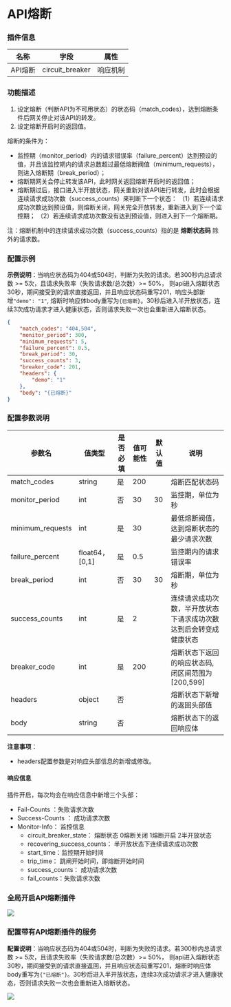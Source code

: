 # API熔断
### 插件信息

| 名称    | 字段            | 属性     |
| ------- | --------------- | -------- |
| API熔断 | circuit_breaker | 响应机制 |

### 功能描述

1. 设定熔断（判断API为不可用状态）的状态码（match_codes），达到熔断条件后网关停止对该API的转发。
2. 设定熔断开启时的返回值。

熔断的条件为：

- 监控期（monitor_period）内的请求错误率（failure_percent）达到预设的值，并且该监控期内的请求总数超过最低熔断阀值（minimum_requests），则进入熔断期（break_period）；
- 熔断期网关会停止转发该API，此时网关返回熔断开启时的返回值；
- 熔断期过后，接口进入半开放状态，网关重新对该API进行转发，此时会根据连续请求成功次数（success_counts）来判断下一个状态：
  （1）若连续请求成功次数达到预设值，则熔断关闭，网关完全开放转发，重新进入到下一个监控期；
  （2）若连续请求成功次数没有达到预设值，则进入到下一个熔断期。

注：熔断机制中的连续请求成功次数（success_counts）指的是 **熔断状态码** 除外的请求数。

### 配置示例

**示例说明**：当响应状态码为404或504时，判断为失败的请求。若300秒内总请求数 >= 5次，且请求失败率（失败请求数/总次数）>= 50%， 则api进入熔断状态30秒，期间接受到的请求直接返回，并且响应状态码重写201，响应头部新增`"demo": "1"`, 熔断时响应体body重写为`{已熔断}`。30秒后进入半开放状态，连续3次成功请求才进入健康状态，否则请求失败一次也会重新进入熔断状态。

```json
{
	"match_codes": "404,504",
	"monitor_period": 300,
	"minimum_requests": 5,
	"failure_percent": 0.5,
	"break_period": 30,
	"success_counts": 3,
	"breaker_code": 201,
	"headers": {
		"demo": "1"
	},
	"body": "{已熔断}"
}
```

### 配置参数说明

| 参数名           | 值类型         | 是否必填 | 值可能性 | 默认值 | 说明                                                         |
| ---------------- | -------------- | -------- | -------- | ------ | ------------------------------------------------------------ |
| match_codes      | string         | 是       | 200      |        | 熔断匹配状态码                                               |
| monitor_period   | int            | 否       | 30       | 30     | 监控期，单位为秒                                             |
| minimum_requests | int            | 是       | 30       |        | 最低熔断阀值，达到熔断状态的最少请求次数                     |
| failure_percent  | float64，[0,1] | 是       | 0.5      |        | 监控期内的请求错误率                                         |
| break_period     | int            | 否       | 30       | 30     | 熔断期，单位为秒                                             |
| success_counts   | int            | 是       | 2        |        | 连续请求成功次数，半开放状态下请求成功次数达到后会转变成健康状态 |
| breaker_code     | int            | 是       | 200      |        | 熔断状态下返回的响应状态码, 闭区间范围为[200,599]            |
| headers          | object         | 否       |          |        | 熔断状态下新增的返回头部值                                   |
| body             | string         | 否       |          |        | 熔断状态下的返回响应体                                       |

**注意事项**：

* headers配置参数是对响应头部信息的新增或修改。

#### **响应信息**

插件开启，每次均会在响应信息中新增三个头部：

* Fail-Counts ：失败请求次数
* Success-Counts ： 成功请求次数
* Monitor-Info： 监控信息
  * circuit_breaker_state： 熔断状态  0熔断关闭 1熔断开启 2半开放状态
  * recovering_success_counts：  半开放状态下连续请求成功次数
  * start_time：监控期开始时间
  * trip_time： 跳闸开始时间，即熔断开始时间
  * success_counts： 成功请求次数
  * fail_counts：失败请求次数

### 全局开启API熔断插件

![](http://data.eolinker.com/course/1VIzpqg178a85b2e99cc73242966bbe661cd877c8f78ede.gif)

### 配置带有API熔断插件的服务

**配置说明**：当响应状态码为404或504时，判断为失败的请求。若300秒内总请求数 >= 5次，且请求失败率（失败请求数/总次数）>= 50%， 则api进入熔断状态30秒，期间接受到的请求直接返回，并且响应状态码重写201，熔断时响应体body重写为`{"已熔断"}`。30秒后进入半开放状态，连续3次成功请求才进入健康状态，否则请求失败一次也会重新进入熔断状态。

![](http://data.eolinker.com/course/zWPbe3Je3b0e7f582c1cee404184028ee8ef13247525368.gif)